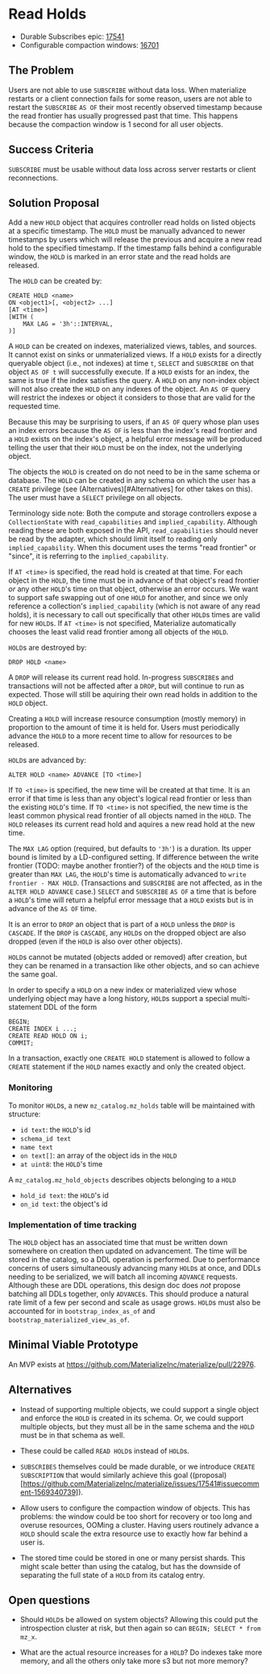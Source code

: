 # Read Holds

- Durable Subscribes epic: [17541](https://github.com/MaterializeInc/materialize/issues/17541)
- Configurable compaction windows: [16701](https://github.com/MaterializeInc/materialize/issues/16701)

## The Problem

Users are not able to use `SUBSCRIBE` without data loss.
When materialize restarts or a client connection fails for some reason,
users are not able to restart the `SUBSCRIBE` `AS OF` their most recently observed timestamp because the read frontier has usually progressed past that time.
This happens because the compaction window is 1 second for all user objects.

## Success Criteria

`SUBSCRIBE` must be usable without data loss across server restarts or client reconnections.

## Solution Proposal

Add a new `HOLD` object that acquires controller read holds on listed objects at a specific timestamp.
The `HOLD` must be manually advanced to newer timestamps by users which will release the previous and acquire a new read hold to the specified timestamp.
If the timestamp falls behind a configurable window, the `HOLD` is marked in an error state and the read holds are released.

The `HOLD` can be created by:

```
CREATE HOLD <name>
ON <object1>[, <object2> ...]
[AT <time>]
[WITH (
    MAX LAG = '3h'::INTERVAL,
)]
```

A `HOLD` can be created on indexes, materialized views, tables, and sources.
It cannot exist on sinks or unmaterialized views.
If a `HOLD` exists for a directly queryable object (i.e., not indexes) at time `t`, `SELECT` and `SUBSCRIBE` on that object `AS OF t` will successfully execute.
If a `HOLD` exists for an index, the same is true if the index satisfies the query.
A `HOLD` on any non-index object will not also create the `HOLD` on any indexes of the object.
An `AS OF` query will restrict the indexes or object it considers to those that are valid for the requested time.

Because this may be surprising to users, if an `AS OF` query whose plan uses an index errors because the `AS OF` is less than the index's read frontier and a `HOLD` exists on the index's object,
a helpful error message will be produced telling the user that their `HOLD` must be on the index, not the underlying object.

The objects the `HOLD` is created on do not need to be in the same schema or database.
The `HOLD` can be created in any schema on which the user has a `CREATE` privilege (see (Alternatives)[#Alternatives] for other takes on this).
The user must have a `SELECT` privilege on all objects.

Terminology side note:
Both the compute and storage controllers expose a `CollectionState` with `read_capabilities` and `implied_capability`.
Although reading these are both exposed in the API, `read_capabilities` should never be read by the adapter, which should limit itself to reading only `implied_capability`.
When this document uses the terms "read frontier" or "since", it is referring to the `implied_capability`.

If `AT <time>` is specified, the read hold is created at that time.
For each object in the `HOLD`, the time must be in advance of that object's read frontier *or* any other `HOLD`'s time on that object, otherwise an error occurs.
We want to support safe swapping out of one `HOLD` for another, and since we only reference a collection's `implied_capability` (which is not aware of any read holds),
it is necessary to call out specifically that other `HOLD`s times are valid for new `HOLD`s.
If `AT <time>` is not specified, Materialize automatically chooses the least valid read frontier among all objects of the `HOLD`.

`HOLD`s are destroyed by:

```
DROP HOLD <name>
```

A `DROP` will release its current read hold.
In-progress `SUBSCRIBE`s and transactions will not be affected after a `DROP`, but will continue to run as expected.
Those will still be aquiring their own read holds in addition to the `HOLD` object.

Creating a `HOLD` will increase resource consumption (mostly memory) in proportion to the amount of time it is held for.
Users must periodically advance the `HOLD` to a more recent time to allow for resources to be released.

`HOLD`s are advanced by:

```
ALTER HOLD <name> ADVANCE [TO <time>]
```

If `TO <time>` is specified, the new time will be created at that time.
It is an error if that time is less than any object's logical read frontier or less than the existing `HOLD`'s time.
If `TO <time>` is not specified, the new time is the least common physical read frontier of all objects named in the `HOLD`.
The `HOLD` releases its current read hold and aquires a new read hold at the new time.

The `MAX LAG` option (required, but defaults to `'3h'`) is a duration.
Its upper bound is limited by a LD-configured setting.
If difference between the write frontier (TODO: maybe another frontier?) of the objects and the `HOLD` time is greater than `MAX LAG`, the `HOLD`'s time is automatically advanced to `write frontier - MAX HOLD`.
(Transactions and `SUBSCRIBE` are not affected, as in the `ALTER HOLD ADVANCE` case.)
`SELECT` and `SUBSCRIBE` `AS OF` a time that is before a `HOLD`'s time will return a helpful error message that a `HOLD` exists but is in advance of the `AS OF` time.

It is an error to `DROP` an object that is part of a `HOLD` unless the `DROP` is `CASCADE`.
If the `DROP` is `CASCADE`, any `HOLD`s on the dropped object are also dropped (even if the `HOLD` is also over other objects).

`HOLD`s cannot be mutated (objects added or removed) after creation, but they can be renamed in a transaction like other objects, and so can achieve the same goal.

In order to specify a `HOLD` on a new index or materialized view whose underlying object may have a long history,
`HOLD`s support a special multi-statement DDL of the form

```
BEGIN;
CREATE INDEX i ...;
CREATE READ HOLD ON i;
COMMIT;
```

In a transaction, exactly one `CREATE HOLD` statement is allowed to follow a `CREATE` statement if the `HOLD` names exactly and only the created object.

### Monitoring

To monitor `HOLD`s, a new `mz_catalog.mz_holds` table will be maintained with structure:

- `id text`: the `HOLD`'s id
- `schema_id text`
- `name text`
- `on text[]`: an array of the object ids in the `HOLD`
- `at uint8`: the `HOLD`'s time

A `mz_catalog.mz_hold_objects` describes objects belonging to a `HOLD`

- `hold_id text`: the `HOLD`'s id
- `on_id text`: the object's id

### Implementation of time tracking

The `HOLD` object has an associated time that must be written down somewhere on creation then updated on advancement.
The time will be stored in the catalog, so a DDL operation is performed.
Due to performance concerns of users simultaneously advancing many `HOLD`s at once, and DDLs needing to be serialized, we will batch all incoming `ADVANCE` requests.
Although these are DDL operations, this design doc does *not* propose batching all DDLs together, only `ADVANCE`s.
This should produce a natural rate limit of a few per second and scale as usage grows.
`HOLD`s must also be accounted for in `bootstrap_index_as_of` and `bootstrap_materialized_view_as_of`.

## Minimal Viable Prototype

An MVP exists at https://github.com/MaterializeInc/materialize/pull/22976.

## Alternatives

- Instead of supporting multiple objects, we could support a single object and enforce the `HOLD` is created in its schema.
Or, we could support multiple objects, but they must all be in the same schema and the `HOLD` must be in that schema as well.

- These could be called `READ HOLD`s instead of `HOLD`s.

- `SUBSCRIBES` themselves could be made durable, or we introduce `CREATE SUBSCRIPTION` that would similarly achieve this goal ((proposal)[https://github.com/MaterializeInc/materialize/issues/17541#issuecomment-1569340739]).

- Allow users to configure the compaction window of objects.
This has problems: the window could be too short for recovery or too long and overuse resources, OOMing a cluster.
Having users routinely advance a `HOLD` should scale the extra resource use to exactly how far behind a user is.

- The stored time could be stored in one or many persist shards.
This might scale better than using the catalog, but has the downside of separating the full state of a `HOLD` from its catalog entry.

## Open questions

- Should `HOLD`s be allowed on system objects?
Allowing this could put the introspection cluster at risk, but then again so can `BEGIN; SELECT * from mz_x`.

- What are the actual resource increases for a `HOLD`?
Do indexes take more memory, and all the others only take more s3 but not more memory?
